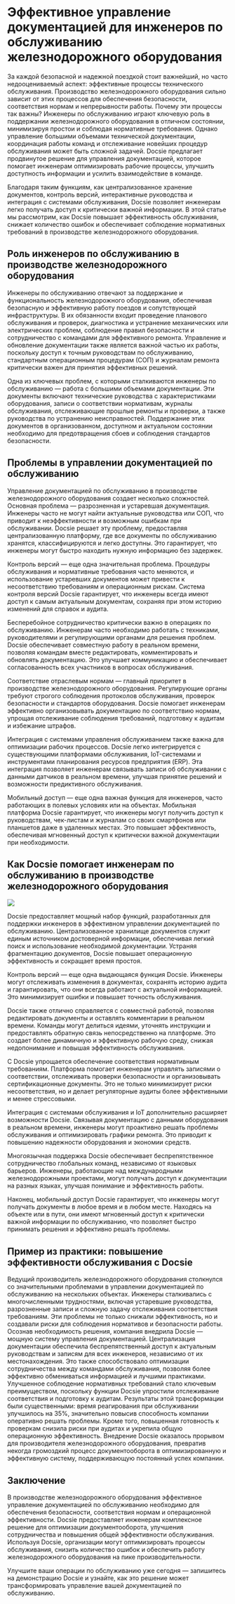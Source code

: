 # Эффективное управление документацией для инженеров по обслуживанию железнодорожного оборудования

За каждой безопасной и надежной поездкой стоит важнейший, но часто недооцениваемый аспект: эффективные процессы технического обслуживания. Производство железнодорожного оборудования сильно зависит от этих процессов для обеспечения безопасности, соответствия нормам и непрерывности работы. Почему эти процессы так важны? Инженеры по обслуживанию играют ключевую роль в поддержании железнодорожного оборудования в отличном состоянии, минимизируя простои и соблюдая нормативные требования. Однако управление большими объемами технической документации, координация работы команд и отслеживание новейших процедур обслуживания может быть сложной задачей. Docsie предлагает продвинутое решение для управления документацией, которое помогает инженерам оптимизировать рабочие процессы, улучшить доступность информации и усилить взаимодействие в команде.

Благодаря таким функциям, как централизованное хранение документов, контроль версий, интерактивные руководства и интеграция с системами обслуживания, Docsie позволяет инженерам легко получать доступ к критически важной информации. В этой статье мы рассмотрим, как Docsie повышает эффективность обслуживания, снижает количество ошибок и обеспечивает соблюдение нормативных требований в производстве железнодорожного оборудования.

## Роль инженеров по обслуживанию в производстве железнодорожного оборудования

Инженеры по обслуживанию отвечают за поддержание и функциональность железнодорожного оборудования, обеспечивая безопасную и эффективную работу поездов и сопутствующей инфраструктуры. В их обязанности входит проведение планового обслуживания и проверок, диагностика и устранение механических или электрических проблем, соблюдение правил безопасности и сотрудничество с командами для эффективного ремонта. Управление и обновление документации также является важной частью их работы, поскольку доступ к точным руководствам по обслуживанию, стандартным операционным процедурам (СОП) и журналам ремонта критически важен для принятия эффективных решений.

Одна из ключевых проблем, с которыми сталкиваются инженеры по обслуживанию — работа с большими объемами документации. Эти документы включают технические руководства с характеристиками оборудования, записи о соответствии нормативам, журналы обслуживания, отслеживающие прошлые ремонты и проверки, а также руководства по устранению неисправностей. Поддержание этих документов в организованном, доступном и актуальном состоянии необходимо для предотвращения сбоев и соблюдения стандартов безопасности.

## Проблемы в управлении документацией по обслуживанию

Управление документацией по обслуживанию в производстве железнодорожного оборудования создает несколько сложностей. Основная проблема — разрозненная и устаревшая документация. Инженеры часто не могут найти актуальные руководства или СОП, что приводит к неэффективности и возможным ошибкам при обслуживании. Docsie решает эту проблему, предоставляя централизованную платформу, где все документы по обслуживанию хранятся, классифицируются и легко доступны. Это гарантирует, что инженеры могут быстро находить нужную информацию без задержек.

Контроль версий — еще одна значительная проблема. Процедуры обслуживания и нормативные требования часто меняются, и использование устаревших документов может привести к несоответствию требованиям и операционным рискам. Система контроля версий Docsie гарантирует, что инженеры всегда имеют доступ к самым актуальным документам, сохраняя при этом историю изменений для справок и аудита.

Бесперебойное сотрудничество критически важно в операциях по обслуживанию. Инженерам часто необходимо работать с техниками, руководителями и регулирующими органами для решения проблем. Docsie обеспечивает совместную работу в реальном времени, позволяя командам вместе редактировать, комментировать и обновлять документацию. Это улучшает коммуникацию и обеспечивает согласованность всех участников в вопросах обслуживания.

Соответствие отраслевым нормам — главный приоритет в производстве железнодорожного оборудования. Регулирующие органы требуют строгого соблюдения протоколов обслуживания, проверок безопасности и стандартов оборудования. Docsie помогает инженерам эффективно организовывать документацию по соответствию нормам, упрощая отслеживание соблюдения требований, подготовку к аудитам и избежание штрафов.

Интеграция с системами управления обслуживанием также важна для оптимизации рабочих процессов. Docsie легко интегрируется с существующими платформами обслуживания, IoT-системами и инструментами планирования ресурсов предприятия (ERP). Эта интеграция позволяет инженерам связывать записи об обслуживании с данными датчиков в реальном времени, улучшая принятие решений и возможности предиктивного обслуживания.

Мобильный доступ — еще одна важная функция для инженеров, часто работающих в полевых условиях или на объектах. Мобильная платформа Docsie гарантирует, что инженеры могут получить доступ к руководствам, чек-листам и журналам со своих смартфонов или планшетов даже в удаленных местах. Это повышает эффективность, обеспечивая мгновенный доступ к критически важной документации при необходимости.

## Как Docsie помогает инженерам по обслуживанию в производстве железнодорожного оборудования

![](https://cdn.docsie.io/workspace_PxAvC1Uenuc7ad6H3/doc_wn84Jkoc6hIMTO2eE/file_t7oDeJd5R5tf3tYLb/image_ecc7c558-399a-a99e-384a-d43f69650da5.jpg)

Docsie предоставляет мощный набор функций, разработанных для поддержки инженеров в эффективном управлении документацией по обслуживанию. Централизованное хранилище документов служит единым источником достоверной информации, обеспечивая легкий поиск и использование необходимой документации. Устраняя фрагментацию документов, Docsie повышает операционную эффективность и сокращает время простоя.

Контроль версий — еще одна выдающаяся функция Docsie. Инженеры могут отслеживать изменения в документах, сохранять историю аудита и гарантировать, что они всегда работают с актуальной информацией. Это минимизирует ошибки и повышает точность обслуживания.

Docsie также отлично справляется с совместной работой, позволяя редактировать документы и оставлять комментарии в реальном времени. Команды могут делиться идеями, уточнять инструкции и предоставлять обратную связь непосредственно на платформе. Это создает более динамичную и эффективную рабочую среду, снижая недопонимание и повышая эффективность обслуживания.

С Docsie упрощается обеспечение соответствия нормативным требованиям. Платформа помогает инженерам управлять записями о соответствии, отслеживать проверки безопасности и организовывать сертификационные документы. Это не только минимизирует риски несоответствия, но и делает регуляторные аудиты более эффективными и менее стрессовыми.

Интеграция с системами обслуживания и IoT дополнительно расширяет возможности Docsie. Связывая документацию с данными оборудования в реальном времени, инженеры могут проактивно решать проблемы обслуживания и оптимизировать графики ремонта. Это приводит к повышению надежности оборудования и экономии средств.

Многоязычная поддержка Docsie обеспечивает беспрепятственное сотрудничество глобальных команд, независимо от языковых барьеров. Инженеры, работающие над международными железнодорожными проектами, могут получать доступ к документации на разных языках, улучшая понимание и эффективность работы.

Наконец, мобильный доступ Docsie гарантирует, что инженеры могут получать документы в любое время и в любом месте. Находясь на объекте или в пути, они имеют мгновенный доступ к критически важной информации по обслуживанию, что позволяет быстро принимать решения и эффективно решать проблемы.

## Пример из практики: повышение эффективности обслуживания с Docsie

Ведущий производитель железнодорожного оборудования столкнулся со значительными проблемами в управлении документацией по обслуживанию на нескольких объектах. Инженеры сталкивались с многочисленными трудностями, включая устаревшие руководства, разрозненные записи и сложную задачу отслеживания соответствия требованиям. Эти проблемы не только снижали эффективность, но и создавали риски для соблюдения нормативов и безопасности работы. Осознав необходимость решения, компания внедрила Docsie — мощную систему управления документацией. Централизация документации обеспечила беспрепятственный доступ к актуальным руководствам и записям для всех инженеров, независимо от их местонахождения. Это также способствовало оптимизации сотрудничества между командами обслуживания, позволяя более эффективно обмениваться информацией и лучшими практиками. Улучшенное соблюдение нормативных требований стало ключевым преимуществом, поскольку функции Docsie упростили отслеживание соответствия и подготовку к аудитам. Результаты этой трансформации были существенными: время реагирования при обслуживании улучшилось на 35%, значительно повысив способность компании оперативно решать проблемы. Кроме того, повышенная готовность к проверкам снизила риски при аудитах и укрепила общую операционную эффективность. Внедрение Docsie оказалось прорывом для производителя железнодорожного оборудования, превратив некогда громоздкий процесс документооборота в оптимизированную и эффективную систему, поддерживающую постоянный успех компании.

## Заключение

В производстве железнодорожного оборудования эффективное управление документацией по обслуживанию необходимо для обеспечения безопасности, соответствия нормам и операционной эффективности. Docsie предоставляет инженерам комплексное решение для оптимизации документооборота, улучшения сотрудничества и повышения общей эффективности обслуживания. Используя Docsie, организации могут оптимизировать процессы обслуживания, снизить количество ошибок и обеспечить работу железнодорожного оборудования на пике производительности.

Улучшите ваши операции по обслуживанию уже сегодня — запишитесь на демонстрацию Docsie и узнайте, как это решение может трансформировать управление вашей документацией по обслуживанию.